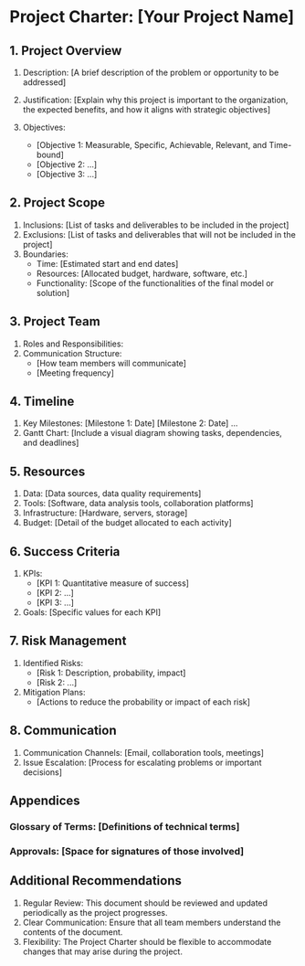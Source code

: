 # Project Charter: [Your Project Name]

## 1. Project Overview

1. Description: [A brief description of the problem or opportunity to be addressed]
2. Justification: [Explain why this project is important to the organization, the expected benefits, and how it aligns with strategic objectives]

3. Objectives:
    * [Objective 1: Measurable, Specific, Achievable, Relevant, and Time-bound]
    * [Objective 2: ...]
    * [Objective 3: ...]

## 2. Project Scope

1. Inclusions:
        [List of tasks and deliverables to be included in the project]
2. Exclusions:
        [List of tasks and deliverables that will not be included in the project]
3. Boundaries:
    * Time: [Estimated start and end dates]
    * Resources: [Allocated budget, hardware, software, etc.]
    * Functionality: [Scope of the functionalities of the final model or solution]

## 3. Project Team

1. Roles and Responsibilities:
2. Communication Structure:
    * [How team members will communicate]
    * [Meeting frequency]

## 4. Timeline

1. Key Milestones:
        [Milestone 1: Date]
        [Milestone 2: Date]
        ...
2. Gantt Chart: [Include a visual diagram showing tasks, dependencies, and deadlines]

## 5. Resources

1. Data: [Data sources, data quality requirements]
2. Tools: [Software, data analysis tools, collaboration platforms]
3. Infrastructure: [Hardware, servers, storage]
4. Budget: [Detail of the budget allocated to each activity]

## 6. Success Criteria

1. KPIs:
    * [KPI 1: Quantitative measure of success]
    * [KPI 2: ...]
    * [KPI 3: ...]
2. Goals: [Specific values for each KPI]

## 7. Risk Management

1. Identified Risks:
    * [Risk 1: Description, probability, impact]
    * [Risk 2: ...]
2. Mitigation Plans:
    * [Actions to reduce the probability or impact of each risk]

## 8. Communication

1. Communication Channels: [Email, collaboration tools, meetings]
2. Issue Escalation: [Process for escalating problems or important decisions]

## Appendices

### Glossary of Terms: [Definitions of technical terms]

### Approvals: [Space for signatures of those involved]

## Additional Recommendations

1. Regular Review: This document should be reviewed and updated periodically as the project progresses.
2. Clear Communication: Ensure that all team members understand the contents of the document.
3. Flexibility: The Project Charter should be flexible to accommodate changes that may arise during the project.
